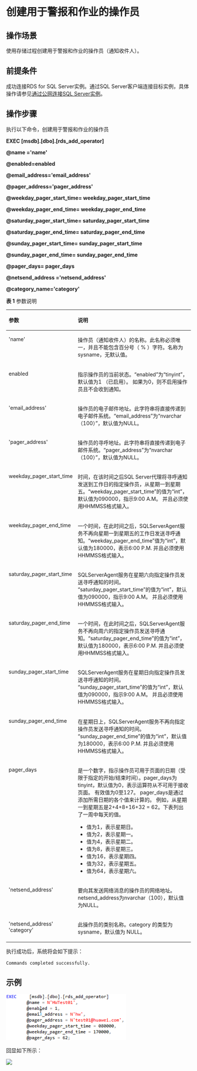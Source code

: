 # 创建用于警报和作业的操作员<a name="rds_09_0015"></a>

## 操作场景<a name="section8396171433610"></a>

使用存储过程创建用于警报和作业的操作员（通知收件人）。

## 前提条件<a name="section193577239368"></a>

成功连接RDS for SQL Server实例。通过SQL Server客户端连接目标实例，具体操作请参见[通过公网连接SQL Server实例](https://support.huaweicloud.com/qs-rds/rds_03_0007.html)。

## 操作步骤<a name="section02001241183614"></a>

执行以下命令，创建用于警报和作业的操作员

**EXEC \[msdb\].\[dbo\].\[rds\_add\_operator\]**

**@name ='name'**

**@enabled=enabled**

**@email\_address='email\_address'**

**@pager\_address='pager\_address'**

**@weekday\_pager\_start\_time= weekday\_pager\_start\_time**

**@weekday\_pager\_end\_time= weekday\_pager\_end\_time**

**@saturday\_pager\_start\_time= saturday\_pager\_start\_time**

**@saturday\_pager\_end\_time= saturday\_pager\_end\_time**

**@sunday\_pager\_start\_time= sunday\_pager\_start\_time**

**@sunday\_pager\_end\_time= sunday\_pager\_end\_time**

**@pager\_days= pager\_days**

**@netsend\_address ='netsend\_address'**

**@category\_name='category'**

**表 1**  参数说明

<a name="table105314311374"></a>
<table><thead align="left"><tr id="row85414323713"><th class="cellrowborder" valign="top" width="22.8%" id="mcps1.2.3.1.1"><p id="p1654443193713"><a name="p1654443193713"></a><a name="p1654443193713"></a>参数</p>
</th>
<th class="cellrowborder" valign="top" width="77.2%" id="mcps1.2.3.1.2"><p id="p1654343103715"><a name="p1654343103715"></a><a name="p1654343103715"></a>说明</p>
</th>
</tr>
</thead>
<tbody><tr id="row75411433371"><td class="cellrowborder" valign="top" width="22.8%" headers="mcps1.2.3.1.1 "><p id="p14551435378"><a name="p14551435378"></a><a name="p14551435378"></a>'name'</p>
</td>
<td class="cellrowborder" valign="top" width="77.2%" headers="mcps1.2.3.1.2 "><p id="p155164393714"><a name="p155164393714"></a><a name="p155164393714"></a>操作员（通知收件人）的名称。此名称必须唯一，并且不能包含百分号（ % ）字符。名称为sysname，无默认值。</p>
</td>
</tr>
<tr id="row955543153711"><td class="cellrowborder" valign="top" width="22.8%" headers="mcps1.2.3.1.1 "><p id="p25524313712"><a name="p25524313712"></a><a name="p25524313712"></a>enabled</p>
</td>
<td class="cellrowborder" valign="top" width="77.2%" headers="mcps1.2.3.1.2 "><p id="p1955154323718"><a name="p1955154323718"></a><a name="p1955154323718"></a>指示操作员的当前状态。<span class="parmname" id="parmname1833371045016"><a name="parmname1833371045016"></a><a name="parmname1833371045016"></a>“enabled”</span>为<span class="parmvalue" id="parmvalue4733013145014"><a name="parmvalue4733013145014"></a><a name="parmvalue4733013145014"></a>“tinyint”</span>，默认值为1 （已启用）。 如果为0，则不启用操作员且不会收到通知。</p>
</td>
</tr>
<tr id="row65574333716"><td class="cellrowborder" valign="top" width="22.8%" headers="mcps1.2.3.1.1 "><p id="p165544312373"><a name="p165544312373"></a><a name="p165544312373"></a>'email_address'</p>
</td>
<td class="cellrowborder" valign="top" width="77.2%" headers="mcps1.2.3.1.2 "><p id="p1955144315372"><a name="p1955144315372"></a><a name="p1955144315372"></a>操作员的电子邮件地址。此字符串将直接传递到电子邮件系统。<span class="parmname" id="parmname1623418217505"><a name="parmname1623418217505"></a><a name="parmname1623418217505"></a>“email_address”</span>为<span class="parmvalue" id="parmvalue185841329135016"><a name="parmvalue185841329135016"></a><a name="parmvalue185841329135016"></a>“nvarchar（100）”</span>，默认值为NULL。</p>
</td>
</tr>
<tr id="row4554437377"><td class="cellrowborder" valign="top" width="22.8%" headers="mcps1.2.3.1.1 "><p id="p7551143163714"><a name="p7551143163714"></a><a name="p7551143163714"></a>'pager_address'</p>
</td>
<td class="cellrowborder" valign="top" width="77.2%" headers="mcps1.2.3.1.2 "><p id="p45584363719"><a name="p45584363719"></a><a name="p45584363719"></a>操作员的寻呼地址。此字符串将直接传递到电子邮件系统。<span class="parmname" id="parmname119604355020"><a name="parmname119604355020"></a><a name="parmname119604355020"></a>“pager_address”</span>为<span class="parmvalue" id="parmvalue9769114985010"><a name="parmvalue9769114985010"></a><a name="parmvalue9769114985010"></a>“nvarchar（100）”</span>，默认值为NULL。</p>
</td>
</tr>
<tr id="row12551243173720"><td class="cellrowborder" valign="top" width="22.8%" headers="mcps1.2.3.1.1 "><p id="p855114333720"><a name="p855114333720"></a><a name="p855114333720"></a>weekday_pager_start_time</p>
</td>
<td class="cellrowborder" valign="top" width="77.2%" headers="mcps1.2.3.1.2 "><p id="p255154311373"><a name="p255154311373"></a><a name="p255154311373"></a>时间，在该时间之后SQL Server代理将寻呼通知发送到工作日的指定操作员，从星期一到星期五。<span class="parmname" id="parmname941784413620"><a name="parmname941784413620"></a><a name="parmname941784413620"></a>“weekday_pager_start_time”</span>的值为<span class="parmvalue" id="parmvalue103818494366"><a name="parmvalue103818494366"></a><a name="parmvalue103818494366"></a>“int”</span>，默认值为090000，指示9:00 A.M。 并且必须使用HHMMSS格式输入。</p>
</td>
</tr>
<tr id="row1055843203714"><td class="cellrowborder" valign="top" width="22.8%" headers="mcps1.2.3.1.1 "><p id="p185534313713"><a name="p185534313713"></a><a name="p185534313713"></a>weekday_pager_end_time</p>
</td>
<td class="cellrowborder" valign="top" width="77.2%" headers="mcps1.2.3.1.2 "><p id="p175511439377"><a name="p175511439377"></a><a name="p175511439377"></a>一个时间，在此时间之后，SQLServerAgent服务不再向星期一到星期五的工作日发送寻呼通知。<span class="parmname" id="parmname05831159153612"><a name="parmname05831159153612"></a><a name="parmname05831159153612"></a>“weekday_pager_end_time”</span>值为<span class="parmvalue" id="parmvalue14218122183710"><a name="parmvalue14218122183710"></a><a name="parmvalue14218122183710"></a>“int”</span>，默认值为180000，表示6:00 P.M. 并且必须使用HHMMSS格式输入。</p>
</td>
</tr>
<tr id="row416314415402"><td class="cellrowborder" valign="top" width="22.8%" headers="mcps1.2.3.1.1 "><p id="p516374117407"><a name="p516374117407"></a><a name="p516374117407"></a>saturday_pager_start_time</p>
</td>
<td class="cellrowborder" valign="top" width="77.2%" headers="mcps1.2.3.1.2 "><p id="p1016454114011"><a name="p1016454114011"></a><a name="p1016454114011"></a>SQLServerAgent服务在星期六向指定操作员发送寻呼通知的时间。 <span class="parmname" id="parmname175442963711"><a name="parmname175442963711"></a><a name="parmname175442963711"></a>“saturday_pager_start_time”</span>的值为<span class="parmvalue" id="parmvalue1990621563718"><a name="parmvalue1990621563718"></a><a name="parmvalue1990621563718"></a>“int”</span>，默认值为090000，指示9:00 A.M。 并且必须使用HHMMSS格式输入。</p>
</td>
</tr>
<tr id="row11862193411409"><td class="cellrowborder" valign="top" width="22.8%" headers="mcps1.2.3.1.1 "><p id="p2862123415401"><a name="p2862123415401"></a><a name="p2862123415401"></a>saturday_pager_end_time</p>
</td>
<td class="cellrowborder" valign="top" width="77.2%" headers="mcps1.2.3.1.2 "><p id="p1586263417409"><a name="p1586263417409"></a><a name="p1586263417409"></a>一个时间，在此时间之后，SQLServerAgent服务不再向周六的指定操作员发送寻呼通知。<span class="parmname" id="parmname1974432514512"><a name="parmname1974432514512"></a><a name="parmname1974432514512"></a>“saturday_pager_end_time”</span>的值为<span class="parmvalue" id="parmvalue48506284515"><a name="parmvalue48506284515"></a><a name="parmvalue48506284515"></a>“int”</span>，默认值为180000，表示6:00 P.M. 并且必须使用HHMMSS格式输入。</p>
</td>
</tr>
<tr id="row191111539194014"><td class="cellrowborder" valign="top" width="22.8%" headers="mcps1.2.3.1.1 "><p id="p311173920403"><a name="p311173920403"></a><a name="p311173920403"></a>sunday_pager_start_time</p>
</td>
<td class="cellrowborder" valign="top" width="77.2%" headers="mcps1.2.3.1.2 "><p id="p17111939154018"><a name="p17111939154018"></a><a name="p17111939154018"></a>SQLServerAgent服务在星期日向指定操作员发送寻呼通知的时间。 <span class="parmname" id="parmname1653844911372"><a name="parmname1653844911372"></a><a name="parmname1653844911372"></a>“sunday_pager_start_time”</span>的值为<span class="parmvalue" id="parmvalue8805185212373"><a name="parmvalue8805185212373"></a><a name="parmvalue8805185212373"></a>“int”</span>，默认值为090000，指示9:00 A.M。 并且必须使用HHMMSS格式输入。</p>
</td>
</tr>
<tr id="row6842163613405"><td class="cellrowborder" valign="top" width="22.8%" headers="mcps1.2.3.1.1 "><p id="p8842133612408"><a name="p8842133612408"></a><a name="p8842133612408"></a>sunday_pager_end_time</p>
</td>
<td class="cellrowborder" valign="top" width="77.2%" headers="mcps1.2.3.1.2 "><p id="p484212367400"><a name="p484212367400"></a><a name="p484212367400"></a>在星期日上，SQLServerAgent服务不再向指定操作员发送寻呼通知的时间。 <span class="parmname" id="parmname759199123918"><a name="parmname759199123918"></a><a name="parmname759199123918"></a>“sunday_pager_end_time”</span>的值为<span class="parmvalue" id="parmvalue5406111214394"><a name="parmvalue5406111214394"></a><a name="parmvalue5406111214394"></a>“int”</span>，默认值为180000，表示6:00 P.M. 并且必须使用HHMMSS格式输入。</p>
</td>
</tr>
<tr id="row102481825104714"><td class="cellrowborder" valign="top" width="22.8%" headers="mcps1.2.3.1.1 "><p id="p92499256473"><a name="p92499256473"></a><a name="p92499256473"></a>pager_days</p>
</td>
<td class="cellrowborder" valign="top" width="77.2%" headers="mcps1.2.3.1.2 "><p id="p524932516474"><a name="p524932516474"></a><a name="p524932516474"></a>是一个数字，指示操作员可用于页面的日期（受限于指定的开始/结束时间）。pager_days为tinyint，默认值为0，表示运算符从不可用于接收页面。 有效值为0至127。 pager_days是通过添加所需日期的各个值来计算的。 例如，从星期一到星期五是2+4+8+16+32 = 62。下表列出了一周中每天的值。</p>
<a name="ul15484486474"></a><a name="ul15484486474"></a><ul id="ul15484486474"><li>值为1，表示星期日。</li><li>值为2，表示星期一。</li><li>值为4，表示星期二。</li><li>值为8，表示星期三。</li><li>值为16，表示星期四。</li><li>值为32，表示星期五。</li><li>值为64，表示星期六。</li></ul>
</td>
</tr>
<tr id="row19150194834910"><td class="cellrowborder" valign="top" width="22.8%" headers="mcps1.2.3.1.1 "><p id="p1015016488496"><a name="p1015016488496"></a><a name="p1015016488496"></a>'netsend_address'</p>
</td>
<td class="cellrowborder" valign="top" width="77.2%" headers="mcps1.2.3.1.2 "><p id="p1993085924918"><a name="p1993085924918"></a><a name="p1993085924918"></a>要向其发送网络消息的操作员的网络地址。netsend_address为nvarchar（100），默认值为NULL。</p>
</td>
</tr>
<tr id="row1852352175010"><td class="cellrowborder" valign="top" width="22.8%" headers="mcps1.2.3.1.1 "><p id="p1152417214509"><a name="p1152417214509"></a><a name="p1152417214509"></a>'netsend_address' 'category'</p>
</td>
<td class="cellrowborder" valign="top" width="77.2%" headers="mcps1.2.3.1.2 "><p id="p1652418217508"><a name="p1652418217508"></a><a name="p1652418217508"></a>此操作员的类别名称。category 的类型为sysname，默认值为 NULL。</p>
</td>
</tr>
</tbody>
</table>

执行成功后，系统将会如下提示：

```
Commands completed successfully.
```

## 示例<a name="section1150104675017"></a>

![](figures/创建用于警报和作业的操作员.png)

回显如下所示：

![](figures/执行结果-59.png)

